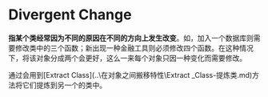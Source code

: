 # Divergent Change

**指某个类经常因为不同的原因在不同的方向上发生改变**。如，加入一个数据库则需要修改类中的三个函数；新出现一种金融工具则必须修改四个函数。在这种情况下，将该对象分成两个会更好，这么一来每个对象只因一种变化而需要修改。

通过会用到[Extract Class](..\在对象之间搬移特性\Extract _Class-提炼类.md)方法将它们提炼到另一个的类中。